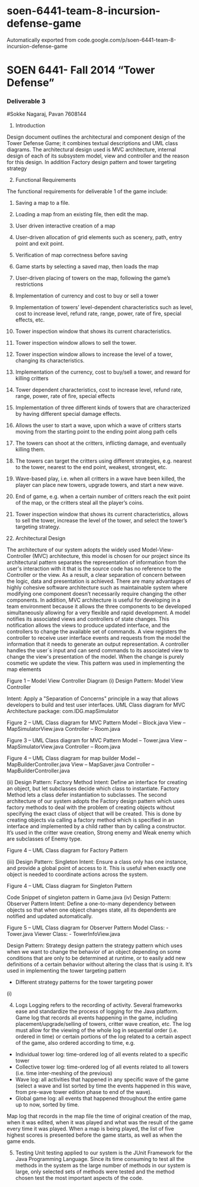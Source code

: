 # soen-6441-team-8-incursion-defense-game
Automatically exported from code.google.com/p/soen-6441-team-8-incursion-defense-game


# SOEN 6441- Fall 2014 “Tower Defense”
### Deliverable 3
#Sokke Nagaraj, Pavan	7608144







1.	Introduction

 Design document outlines the architectural and component design of the Tower Defense Game; it combines textual descriptions and UML class diagrams. The architectural design used is MVC architecture, internal design of each of its subsystem model, view and controller and the reason for this design. In addition Factory design pattern and tower targeting strategy 

2.	Functional Requirements

The functional requirements for deliverable 1 of the game include:
1.	Saving a map to a file.
2.	Loading a map from an existing file, then edit the map.
3.	User driven interactive creation of a map  
4.	User-driven allocation of grid elements such as scenery, path, entry point and exit point.
5.	Verification of map correctness before saving
6.	Game starts by selecting a saved map, then loads the map 
7.	User-driven placing of towers on the map, following the game’s restrictions 
8.	Implementation of currency and cost to buy or sell a tower 
9.	Implementation of towers’ level-dependent characteristics such as level, cost to increase level, refund rate, range, power, rate of fire, special effects, etc. 
10.	Tower inspection window that shows its current characteristics. 
11.	Tower inspection window allows to sell the tower. 
12.	Tower inspection window allows to increase the level of a tower, changing its characteristics.
13.	Implementation of the currency, cost to buy/sell a tower, and reward for killing critters
14.	Tower dependent characteristics, cost to increase level, refund rate, range, power, rate of fire, special effects
15.	Implementation of three different kinds of towers that are characterized by having different special damage effects.
16.	Allows the user to start a wave, upon which a wave of critters starts moving from the starting point to the ending point along path cells

17.	The towers can shoot at the critters, inflicting damage, and eventually killing them.
18.	The towers can target the critters using different strategies, e.g. nearest to the tower, nearest to the end point, weakest, strongest, etc. 
19.	Wave-based play, i.e. when all critters in a wave have been killed, the player can place new towers, upgrade towers, and start a new wave. 
20.	End of game, e.g. when a certain number of critters reach the exit point of the map, or the critters steal all the player’s coins.
21.	Tower inspection window that shows its current characteristics, allows to sell the tower, increase the level of the tower, and select the tower’s targeting strategy.
































3.	Architectural Design

The architecture of our system adopts the widely used Model-View-Controller (MVC) architecture, this model is chosen for our project since its architectural pattern separates the representation of information from the user's interaction with it that is the source code has no reference to the Controller or the view. As a result, a clear separation of concern between the logic, data and presentation is achieved. There are many advantages of highly cohesive software architecture such as maintainable system where modifying one component doesn’t necessarily require changing the other components. In addition, MVC architecture is useful for developing in a team environment because it allows the three components to be developed simultaneously allowing for a very flexible and rapid development.
A model notifies its associated views and controllers of state changes. This notification allows the views to produce updated interface, and the controllers to change the available set of commands. 
A view registers the controller to receive user interface events and requests from the model the information that it needs to generate an output representation.
A controller handles the user`s input and can send commands to its associated view to change the view's presentation of the model. When the change is purely cosmetic we update the view.
This pattern was used in implementing the map elements 
 

Figure 1 – Model View Controller Diagram
(i)	Design Pattern:  Model View Controller

Intent: Apply a "Separation of Concerns" principle in a way that allows developers to build and test user interfaces.
UML Class diagram for MVC Architecture 
package: com.IDG.mapSimulator
 
 
Figure 2 – UML Class diagram for MVC Pattern
Model – Block.java
View – MapSimulatorView.java
Controller – Room.java



 

Figure 3 – UML Class diagram for MVC Pattern 
Model – Tower.java
View – MapSimulatorView.java
Controller – Room.java

 
Figure 4 – UML Class diagram for map builder 
Model – MapBuilderController.java
View – MapSaver.java
Controller – MapBuilderController.java


(ii)	Design Pattern:  Factory Method 
Intent: Define an interface for creating an object, but let subclasses decide which class to instantiate. Factory Method lets a class defer instantiation to subclasses.
The second architecture of our system adopts the Factory design pattern which uses factory methods to deal with the problem of creating objects without specifying the exact class of object that will be created. This is done by creating objects via calling a factory method which is specified in an interface and implemented by a child rather than by calling a constructor.
It’s used in the critter wave creation, Strong enemy and Weak enemy which are subclasses of Enemy type.
 

Figure 4 – UML Class diagram for Factory Pattern 




(iii)	Design Pattern:  Singleton
Intent: Ensure a class only has one instance, and provide a global point of access to it. This is useful when exactly one object is needed to coordinate actions across the system.
 

Figure 4 – UML Class diagram for Singleton Pattern 
 
Code Snippet of singleton pattern in Game.java 
(iv)	Design Pattern:  Observer Pattern
Intent: Define a one-to-many dependency between objects so that when one object changes state, all its dependents are notified and updated automatically.

 
Figure 5 – UML Class diagram for Observer Pattern 
Model Class: - Tower.java
Viewer Class: - TowerInfoView.java







Design Pattern:  Strategy design pattern the strategy pattern which uses when we want to change the behavior of an object depending on some conditions that are only to be determined at runtime, or to easily add new definitions of a certain behavior without altering the class that is using it.
It’s used in implementing the tower targeting pattern
 * Different strategy patterns for the tower targeting power
	

(i)	
 


4.	Logs 
Logging refers to the recording of activity. Several frameworks ease and standardize the process of logging for the Java platform. Game log that records all events happening in the game, including placement/upgrade/selling of towers, critter wave creation, etc. The log must allow for the viewing of the whole log in sequential order (i.e. ordered in time) or certain portions of the log related to a certain aspect of the game, also ordered according to time, e.g.
- Individual tower log: time-ordered log of all events related to a specific tower
- Collective tower log: time-ordered log of all events related to all towers (i.e. time inter-meshing of the previous)
- Wave log: all activities that happened in any specific wave of the game (select a wave 	and list sorted by time
the events happened in this wave, from pre-wave tower edition phase to end of the wave).
- Global game log: all events that happened throughout the entire game up to now, sorted by time.

Map log that records in the map file the time of original creation of the map, when it was edited, when it was played and what was the result of the game every time it was played. When a map is being played, the list of five highest scores is presented before the game starts, as well as when the game ends.


5.	Testing
Unit testing applied to our system is the JUnit   Framework for the Java Programming Language. Since its time consuming to test all the methods in the system as the large number of methods in our system is large, only selected sets of methods were tested and the method chosen test the most important aspects of the code.


